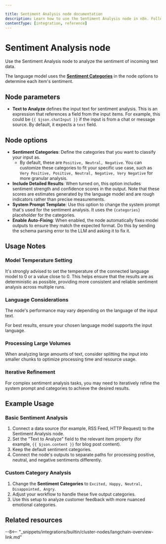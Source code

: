 ```yaml
---

title: Sentiment Analysis node documentation
description: Learn how to use the Sentiment Analysis node in n8n. Follow technical documentation to integrate Sentiment Analysis node into your workflows.
contentType: [integration, reference]
---
```


# Sentiment Analysis node

Use the Sentiment Analysis node to analyze the sentiment of incoming text data.

The language model uses the [**Sentiment Categories**](#node-options) in the node options to determine each item's sentiment.

## Node parameters

* **Text to Analyze** defines the input text for sentiment analysis. This is an expression that references a field from the input items. For example, this could be 
`{{ $json.chatInput }}` if the input is from a chat or message source. By default, it expects a `text` field.

## Node options

* **Sentiment Categories**: Define the categories that you want to classify your input as.
    * By default, these are `Positive, Neutral, Negative`. You can customize these categories to fit your specific use case, such as `Very Positive, Positive, Neutral, Negative, Very Negative` for more granular analysis.
* **Include Detailed Results**: When turned on, this option includes sentiment strength and confidence scores in the output. Note that these scores are estimates generated by the language model and are rough indicators rather than precise measurements.
* **System Prompt Template**: Use this option to change the system prompt that's used for the sentiment analysis. It uses the `{categories}` placeholder for the categories.
* **Enable Auto-Fixing**: When enabled, the node automatically fixes model outputs to ensure they match the expected format. Do this by sending the schema parsing error to the LLM and asking it to fix it.

## Usage Notes

### Model Temperature Setting

It's strongly advised to set the temperature of the connected language model to 0 or a value close to 0. This helps ensure that the results are as deterministic as possible, providing more consistent and reliable sentiment analysis across multiple runs.

### Language Considerations

The node's performance may vary depending on the language of the input text.

For best results, ensure your chosen language model supports the input language.

### Processing Large Volumes

When analyzing large amounts of text, consider splitting the input into smaller chunks to optimize processing time and resource usage.

### Iterative Refinement

For complex sentiment analysis tasks, you may need to iteratively refine the system prompt and categories to achieve the desired results.

## Example Usage

### Basic Sentiment Analysis

1. Connect a data source (for example, RSS Feed, HTTP Request) to the Sentiment Analysis node.
2. Set the "Text to Analyze" field to the relevant item property (for example, `{{ $json.content }}` for blog post content).
3. Keep the default sentiment categories.
4. Connect the node's outputs to separate paths for processing positive, neutral, and negative sentiments differently.

### Custom Category Analysis

1. Change the **Sentiment Categories** to `Excited, Happy, Neutral, Disappointed, Angry`.
2. Adjust your workflow to handle these five output categories.
3. Use this setup to analyze customer feedback with more nuanced emotional categories.

## Related resources

--8<-- "_snippets/integrations/builtin/cluster-nodes/langchain-overview-link.md"


